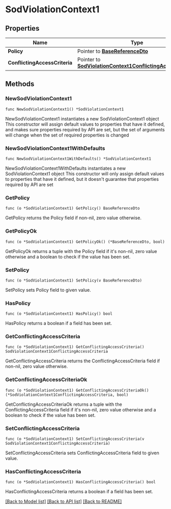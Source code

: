 # SodViolationContext1

## Properties

Name | Type | Description | Notes
------------ | ------------- | ------------- | -------------
**Policy** | Pointer to [**BaseReferenceDto**](BaseReferenceDto.md) |  | [optional] 
**ConflictingAccessCriteria** | Pointer to [**SodViolationContext1ConflictingAccessCriteria**](SodViolationContext1ConflictingAccessCriteria.md) |  | [optional] 

## Methods

### NewSodViolationContext1

`func NewSodViolationContext1() *SodViolationContext1`

NewSodViolationContext1 instantiates a new SodViolationContext1 object
This constructor will assign default values to properties that have it defined,
and makes sure properties required by API are set, but the set of arguments
will change when the set of required properties is changed

### NewSodViolationContext1WithDefaults

`func NewSodViolationContext1WithDefaults() *SodViolationContext1`

NewSodViolationContext1WithDefaults instantiates a new SodViolationContext1 object
This constructor will only assign default values to properties that have it defined,
but it doesn't guarantee that properties required by API are set

### GetPolicy

`func (o *SodViolationContext1) GetPolicy() BaseReferenceDto`

GetPolicy returns the Policy field if non-nil, zero value otherwise.

### GetPolicyOk

`func (o *SodViolationContext1) GetPolicyOk() (*BaseReferenceDto, bool)`

GetPolicyOk returns a tuple with the Policy field if it's non-nil, zero value otherwise
and a boolean to check if the value has been set.

### SetPolicy

`func (o *SodViolationContext1) SetPolicy(v BaseReferenceDto)`

SetPolicy sets Policy field to given value.

### HasPolicy

`func (o *SodViolationContext1) HasPolicy() bool`

HasPolicy returns a boolean if a field has been set.

### GetConflictingAccessCriteria

`func (o *SodViolationContext1) GetConflictingAccessCriteria() SodViolationContext1ConflictingAccessCriteria`

GetConflictingAccessCriteria returns the ConflictingAccessCriteria field if non-nil, zero value otherwise.

### GetConflictingAccessCriteriaOk

`func (o *SodViolationContext1) GetConflictingAccessCriteriaOk() (*SodViolationContext1ConflictingAccessCriteria, bool)`

GetConflictingAccessCriteriaOk returns a tuple with the ConflictingAccessCriteria field if it's non-nil, zero value otherwise
and a boolean to check if the value has been set.

### SetConflictingAccessCriteria

`func (o *SodViolationContext1) SetConflictingAccessCriteria(v SodViolationContext1ConflictingAccessCriteria)`

SetConflictingAccessCriteria sets ConflictingAccessCriteria field to given value.

### HasConflictingAccessCriteria

`func (o *SodViolationContext1) HasConflictingAccessCriteria() bool`

HasConflictingAccessCriteria returns a boolean if a field has been set.


[[Back to Model list]](../README.md#documentation-for-models) [[Back to API list]](../README.md#documentation-for-api-endpoints) [[Back to README]](../README.md)


